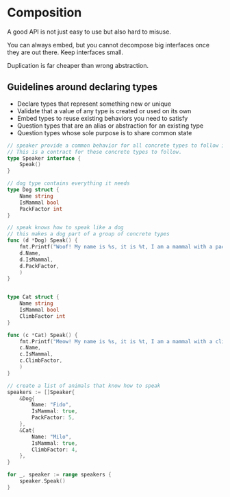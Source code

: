 # Composition

A good API is not just easy to use but also hard to misuse.

You can always embed, but you cannot decompose big interfaces once they are out there. Keep interfaces small.

Duplication is far cheaper than wrong abstraction.

## Guidelines around declaring types

- Declare types that represent something new or unique
- Validate that a value of any type is created or used on its own
- Embed types to reuse existing behaviors you need to satisfy
- Question types that are an alias or abstraction for an existing type
- Question types whose sole purpose is to share common state

```go
// speaker provide a common behavior for all concrete types to follow if they want to be a part of this group. 
// This is a contract for these concrete types to follow.
type Speaker interface {
    Speak()
}

// dog type contains everything it needs
type Dog struct {
    Name string
    IsMammal bool
    PackFactor int
}

// speak knows how to speak like a dog
// this makes a dog part of a group of concrete types
func (d *Dog) Speak() {
    fmt.Printf("Woof! My name is %s, it is %t, I am a mammal with a pack factor of %d.\n", 
    d.Name, 
    d.IsMammal, 
    d.PackFactor,
    )
}


type Cat struct {
    Name string
    IsMammal bool
    ClimbFactor int
}

func (c *Cat) Speak() {
    fmt.Printf("Meow! My name is %s, it is %t, I am a mammal with a climb factor of %d.\n", 
    c.Name, 
    c.IsMammal, 
    c.ClimbFactor,
    )
}

// create a list of animals that know how to speak
speakers := []Speaker{
    &Dog{
        Name: "Fido",
        IsMammal: true,
        PackFactor: 5,
    },
    &Cat{
        Name: "Milo",
        IsMammal: true,
        ClimbFactor: 4,
    },
}

for _, speaker := range speakers {
    speaker.Speak()
}

```
